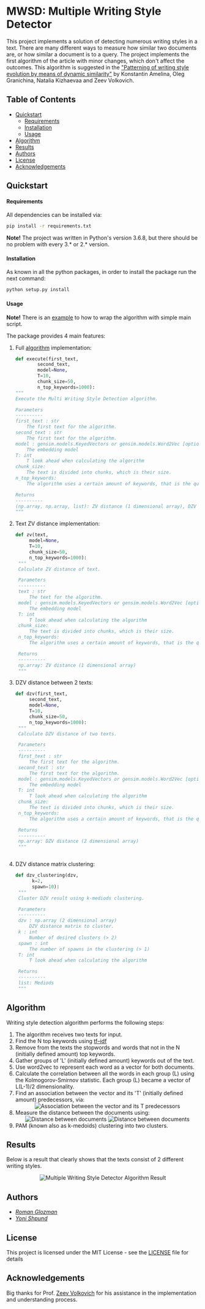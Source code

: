 # MWSD: Multiple Writing Style Detector

 This project implements a solution of detecting numerous writing styles in a text. There are many different ways to measure how similar two documents are, or how similar a document is to a query. The project implements the first algorithm of the article with minor changes, which don't affect the outcomes. This algorithm is suggested in the ["Patterning of writing style evolution by means of dynamic similarity"](http://www.math.spbu.ru/user/gran/papers/Granichin_Pattern_Recognition.pdf) by Konstantin Amelina, Oleg Granichina, Natalia Kizhaevaa and Zeev Volkovich.


Table of Contents
-----------------


  * [Quickstart](#quickstart)
    * [Requirements](#requirements)
    * [Installation](#installation)
    * [Usage](#usage)
  * [Algorithm](#algorithm)
  * [Results](#results)
  * [Authors](#authors)
  * [License](#license)
  * [Acknowledgements](#acknowledgements)


## Quickstart

#### Requirements

All dependencies can be installed via:

```bash
pip install -r requirements.txt
```

**Note!** The project was written in Python's version 3.6.8, but there should be no problem with every 3.* or 2.* version.

#### Installation

 As known in all the python packages, in order to install the package run the next command:

```bash
python setup.py install
```

#### Usage

**Note!** There is an [example](example.py) to how to wrap the algorithm with simple main script.

The package provides 4 main features:
1. Full [algorithm](#algorithm) implementation:
    ```python
    def execute(first_text,
            second_text,
            model=None,
            T=10,
            chunk_size=50,
            n_top_keywords=1000):
    """
    Execute the Multi Writing Style Detection algorithm.

    Parameters
    ----------
    first_text : str
        The first text for the algorithm.
    second_text : str
        The first text for the algorithm.
    model : gensim.models.KeyedVectors or gensim.models.Word2Vec [optional]
        The embedding model
    T: int
        T look ahead when calculating the algorithm
    chunk_size:
        The text is divided into chunks, which is their size.
    n_top_keywords:
        The algorithm uses a certain amount of keywords, that is the quantity.

    Returns
    ----------
    (np.array, np.array, list): ZV distance (1 dimensional array), DZV distance (2 dimensional array), Mediods
    """
    ```
1. Text ZV distance implementation:
   ```python
   def zv(text,
        model=None,
        T=10,
        chunk_size=50,
        n_top_keywords=1000):
    """
    Calculate ZV distance of text.

    Parameters
    ----------
    text : str
        The text for the algorithm.
    model : gensim.models.KeyedVectors or gensim.models.Word2Vec [optional]
        The embedding model
    T: int
        T look ahead when calculating the algorithm
    chunk_size:
        The text is divided into chunks, which is their size.
    n_top_keywords:
        The algorithm uses a certain amount of keywords, that is the quantity.

    Returns
    ----------
    np.array: ZV distance (1 dimensional array)
    """

   ```
1. DZV distance between 2 texts:
   ```python
   def dzv(first_text,
        second_text,
        model=None,
        T=10,
        chunk_size=50,
        n_top_keywords=1000):
    """
    Calculate DZV distance of two texts.

    Parameters
    ----------
    first_text : str
        The first text for the algorithm.
    second_text : str
        The first text for the algorithm.
    model : gensim.models.KeyedVectors or gensim.models.Word2Vec [optional]
        The embedding model
    T: int
        T look ahead when calculating the algorithm
    chunk_size:
        The text is divided into chunks, which is their size.
    n_top_keywords:
        The algorithm uses a certain amount of keywords, that is the quantity.

    Returns
    ----------
    np.array: DZV distance (2 dimensional array)
    """
   ```
   ```
1. DZV distance matrix clustering:
   ```python
   def dzv_clustering(dzv,
         k=2,
         spawn=10):
    """
    Cluster DZV result using k-mediods clustering.

    Parameters
    ----------
    dzv : np.array (2 dimensional array)
        DZV distance matrix to cluster.
    k : int
        Number of desired clusters (> 2)
    spawn : int
        The number of spawns in the clustering (> 1)
    T: int
        T look ahead when calculating the algorithm

    Returns
    ----------
    list: Mediods
    """
   ```
## Algorithm

Writing style detection algorithm performs the following steps:
1. The algorithm receives two texts for input.
1. Find the N top keywords using [tf–idf](https://en.wikipedia.org/wiki/Tf%E2%80%93idf "tf-idf in Wikipedia")
1. Remove from the texts the stopwords and words that not in the N (initially defined amount)  top keywords.
1. Gather groups of 'L' (initially defined amount)  keywords out of the text.
1. Use word2vec to represent each word as a vector for both documents.
1. Calculate the correlation between all the words in each group (L) using the Kolmogorov-Smirnov statistic. Each group (L) became a vector of L(L-1)/2 dimensionality.
1. Find an association between the vector and its 'T' (initially defined amount) predecessors, via: <div style="text-align:center">![Association between the vector and its T predecessors](images/zv.png "Association between the vector and its T predecessors")</div>
1. Measure the distance between the documents using: <div style="text-align:center">![Distance between documents](images/dzv_eq.png "Distance between documents") ![Distance between documents](images/dzv_img.png "Distance between documents")</div>
1. PAM (known also as k-medoids) clustering into two clusters.

## Results

Below is a result that clearly shows that the texts consist of 2 different writing styles. <div style="text-align:center">![Multiple Writing Style Detector Algorithm Result](images/mwsd_result.png "Multiple Writing Style Detector Algorithm Result")</div>

## Authors

* *[Roman Glozman](https://github.com/romanglo)*
* *[Yoni Shpund](https://github.com/YoniShpund)*

## License

This project is licensed under the MIT License - see the [LICENSE](LICENSE) file for details

## Acknowledgements

Big thanks for Prof. [Zeev Volkovich](mailto:zeev53@mail.ru) for his assistance in the implementation and understanding process.
